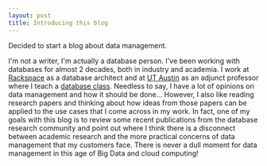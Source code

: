 ```yaml
---
layout: post
title: Introducing this blog
---
```


Decided to start a blog about data management. 

I'm not a writer, I'm actually a database person. I've been working with databases for almost 2 decades, both in industry and academia. I work at <a href="https://www.rackspace.com/">Rackspace</a> as a database architect and at <a href="http://www.utexas.edu/">UT Austin</a> as an adjunct professor where I teach a <a href="http://www.cs.utexas.edu/~scohen/cs327e.html">database class</a>. Needless to say, I have a lot of opinions on data management and how it should be done... However, I also like reading research papers and thinking about how ideas from those papers can be applied to the use cases that I come across in my work. In fact, one of my goals with this blog is to review some recent publications from the database research community and point out where I think there is a disconnect between academic research and the more practical concerns of data management that my customers face. There is never a dull moment for data management in this age of Big Data and cloud computing! 